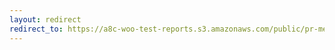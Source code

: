 ```yaml
---
layout: redirect
redirect_to: https://a8c-woo-test-reports.s3.amazonaws.com/public/pr-merge/43810/e2e/index.html
---
```

